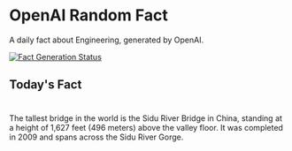 
# OpenAI Random Fact
A daily fact about Engineering, generated by OpenAI.

[![Fact Generation Status](https://github.com/MarioVidoni/openai-daily-fact/actions/workflows/main.yml/badge.svg)](https://github.com/MarioVidoni/openai-daily-fact/actions/workflows/main.yml)

## Today's Fact
# 
The tallest bridge in the world is the Sidu River Bridge in China, standing at a height of 1,627 feet (496 meters) above the valley floor. It was completed in 2009 and spans across the Sidu River Gorge.